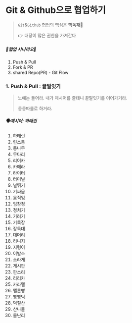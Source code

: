 # Git & Github으로 협업하기

> `Git`&`Github` 협업의 핵심은 **핵독재**👊
>
> 👉 대장이 많은 권한을 가져간다



##### 👥협업 시나리오👥

1. Push & Pull 
2. Fork & PR 
3. shared Repo(PR) - Git Flow



### 1. Push & Pull : 끝말잇기

> 노예는 들어라. 내가 제시어를 줄테니 끝말잇기를 이어가거라.
>
> 쿵쿵따룰로 하거라.



##### **🗣제시어**: 하태린

1. 하태린
2. 린스통
3. 통나무
4. 무다리
5. 리어카
6. 카메라
7. 라이터
8. 터미널
9. 널뛰기
10. 기싸움
11. 움직임
12. 임창정
13. 정처기
14. 기러기
15. 기록장
16. 장독대
17. 대머리
18. 리니지
19. 지렁이
20. 이발소
21. 소라게
22. 게시판
23. 판소리
24. 리리카
25. 카라멜
26. 멜론빵
27. 빵빵덕
28. 덕절산
29. 산나물
30. 물난리
